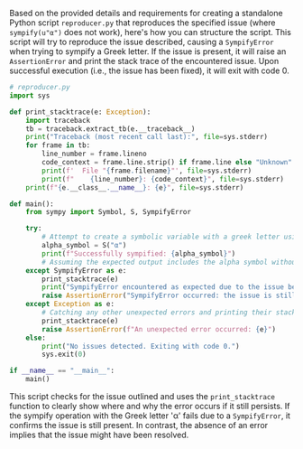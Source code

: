 Based on the provided details and requirements for creating a standalone Python script `reproducer.py` that reproduces the specified issue (where `sympify(u"α")` does not work), here's how you can structure the script. This script will try to reproduce the issue described, causing a `SympifyError` when trying to sympify a Greek letter. If the issue is present, it will raise an `AssertionError` and print the stack trace of the encountered issue. Upon successful execution (i.e., the issue has been fixed), it will exit with code 0.

```python
# reproducer.py
import sys

def print_stacktrace(e: Exception):
    import traceback
    tb = traceback.extract_tb(e.__traceback__)
    print("Traceback (most recent call last):", file=sys.stderr)
    for frame in tb:
        line_number = frame.lineno
        code_context = frame.line.strip() if frame.line else "Unknown"
        print(f'  File "{frame.filename}"', file=sys.stderr)
        print(f"    {line_number}: {code_context}", file=sys.stderr)
    print(f"{e.__class__.__name__}: {e}", file=sys.stderr)

def main():
    from sympy import Symbol, S, SympifyError

    try:
        # Attempt to create a symbolic variable with a greek letter using sympify
        alpha_symbol = S("α")
        print(f"Successfully sympified: {alpha_symbol}")
        # Assuming the expected output includes the alpha symbol without errors
    except SympifyError as e:
        print_stacktrace(e)
        print("SympifyError encountered as expected due to the issue being present.")
        raise AssertionError("SympifyError occurred: the issue is still present.")
    except Exception as e:
        # Catching any other unexpected errors and printing their stack traces
        print_stacktrace(e)
        raise AssertionError(f"An unexpected error occurred: {e}")
    else:
        print("No issues detected. Exiting with code 0.")
        sys.exit(0)

if __name__ == "__main__":
    main()
```

This script checks for the issue outlined and uses the `print_stacktrace` function to clearly show where and why the error occurs if it still persists. If the sympify operation with the Greek letter 'α' fails due to a `SympifyError`, it confirms the issue is still present. In contrast, the absence of an error implies that the issue might have been resolved.